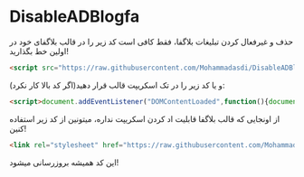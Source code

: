 # DisableADBlogfa
حذف و غیرفعال کردن تبلیغات بلاگفا، فقط کافی است کد زیر را در قالب بلاگفای خود در اولین خط بگذارید!
```html
<script src="https://raw.githubusercontent.com/Mohammadasdi/DisableADBlogfa/refs/heads/main/BlogfaAD.js"></script>
```
و یا کد زیر را در تک اسکریپت قالب قرار دهید(اگر کد بالا کار نکرد):
```html
<script>document.addEventListener("DOMContentLoaded",function(){document.querySelectorAll("a[onclick*=\"style.display='none';\"]").forEach(function(e){e.style.display="none"}),document.querySelectorAll("img[title='تبلیغات']").forEach(function(e){e.style.display="none"}),document.querySelectorAll("img[src*='https://www.blogfa.com/b/']").forEach(function(e){e.style.display="none"});let e=document.querySelectorAll("script[src]");e.forEach(function(e){e.src.startsWith("https://www.blogfa.com/a/")&&e.parentNode.removeChild(e)})});</script>
```

از اونجایی که قالب بلاگفا قابلیت اد کردن اسکریپت نداره، میتونین از کد زیر استفاده کنین!
```html
<link rel="stylesheet" href="https://raw.githubusercontent.com/Mohammadasdi/DisableADBlogfa/refs/heads/main/BlogfaAD.css">
```
این کد همیشه بروزرسانی میشود!
